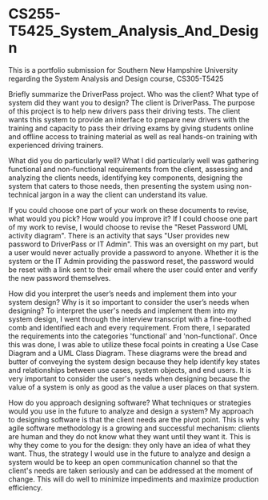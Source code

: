 # CS255-T5425_System_Analysis_And_Design
This is a portfolio submission for Southern New Hampshire University regarding the System Analysis and Design course, CS305-T5425

Briefly summarize the DriverPass project. Who was the client? What type of system did they want you to design?
The client is DriverPass. The purpose of this project is to help new drivers pass their driving tests. The client wants this system to provide an interface to prepare new drivers with the training and capacity to pass their driving exams by giving students online and offline access to training material as well as real hands-on training with experienced driving trainers.

What did you do particularly well?
What I did particularly well was gathering functional and non-functional requirements from the client, assessing and analyzing the clients needs, identifying key components, designing the system that caters to those needs, then presenting the system using non-technical jargon in a way the client can understand its value.

If you could choose one part of your work on these documents to revise, what would you pick? How would you improve it?
If I could choose one part of my work to revise, I would choose to revise the "Reset Password UML activity diagram". There is an activity that says "User provides new password to DriverPass or IT Admin". This was an oversight on my part, but a user would never actually provide a password to anyone. Whether it is the system or the IT Admin providing the password reset, the password would be reset with a link sent to their email where the user could enter and verify the new password themselves.

How did you interpret the user’s needs and implement them into your system design? Why is it so important to consider the user’s needs when designing?
To interpret the user's needs and implement them into my system design, I went through the interview transcript with a fine-toothed comb and identified each and every requirement. From there, I separated the requirements into the categories 'functional' and 'non-functional'. Once this was done, I was able to utilize these focal points in creating a Use Case Diagram and a UML Class Diagram. These diagrams were the bread and butter of conveying the system design because they help identify key states and relationships between use cases, system objects, and end users. It is very important to consider the user's needs when designing because the value of a system is only as good as the value a user places on that system.

How do you approach designing software? What techniques or strategies would you use in the future to analyze and design a system?
My approach to designing software is that the client needs are the pivot point. This is why agile software methodology is a growing and successful mechanism: clients are human and they do not know what they want until they want it. This is why they come to you for the design: they only have an idea of what they want. Thus, the strategy I would use in the future to analyze and design a system would be to keep an open communication channel so that the client's needs are taken seriously and can be addressed at the moment of change. This will do well to minimize impediments and maximize production efficiency.
